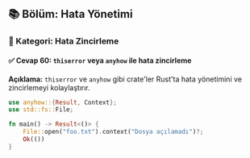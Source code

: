 ## 📚 Bölüm: Hata Yönetimi  
### 🔹 Kategori: Hata Zincirleme  
#### ✅ Cevap 60: `thiserror` veya `anyhow` ile hata zincirleme

**Açıklama:**
`thiserror` ve `anyhow` gibi crate'ler Rust'ta hata yönetimini ve zincirlemeyi kolaylaştırır.

```rust
use anyhow::{Result, Context};
use std::fs::File;

fn main() -> Result<()> {
    File::open("foo.txt").context("Dosya açılamadı")?;
    Ok(())
}
```
